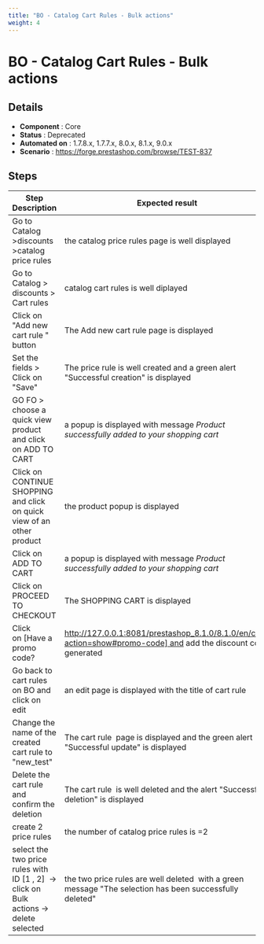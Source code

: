 ```yaml
---
title: "BO - Catalog Cart Rules - Bulk actions"
weight: 4
---
```


# BO - Catalog Cart Rules - Bulk actions
## Details
* **Component** : Core
* **Status** : Deprecated
* **Automated on** : 1.7.8.x, 1.7.7.x, 8.0.x, 8.1.x, 9.0.x
* **Scenario** : https://forge.prestashop.com/browse/TEST-837

## Steps
| Step Description | Expected result |
| ----- | ----- |
| Go to Catalog >discounts >catalog price rules | the catalog price rules page is well displayed |
| Go to Catalog > discounts > Cart rules | catalog cart rules is well diplayed |
| Click on "Add new cart rule " button | The Add new cart rule page is displayed |
| Set the fields > Click on "Save" | The price rule is well created and a green alert "Successful creation" is displayed |
| GO FO > choose a quick view product and click on ADD TO CART | a popup is displayed with message *Product successfully added to your shopping cart* |
| Click on CONTINUE SHOPPING and click on quick view of an other product | the product popup is displayed |
| Click on ADD TO CART | a popup is displayed with message *Product successfully added to your shopping cart* |
| Click on PROCEED TO CHECKOUT | The SHOPPING CART is displayed |
| Click on [Have a promo code?|http://127.0.0.1:8081/prestashop_8.1.0/8.1.0/en/cart?action=show#promo-code] and add the discount code generated | the result of discount is displayed |
| Go back to cart rules on BO and click on edit | an edit page is displayed with the title of cart rule |
| Change the name of the created cart rule to "new_test" | The cart rule  page is displayed and the green alert "Successful update" is displayed |
| Delete the cart rule  and confirm the deletion | The cart rule  is well deleted and the alert "Successful deletion" is displayed |
| create 2 price rules | the number of catalog price rules is =2 |
| select the two price rules with ID [1 , 2]  -> click on Bulk actions -> delete selected | the two price rules are well deleted  with a green message "The selection has been successfully deleted" |
